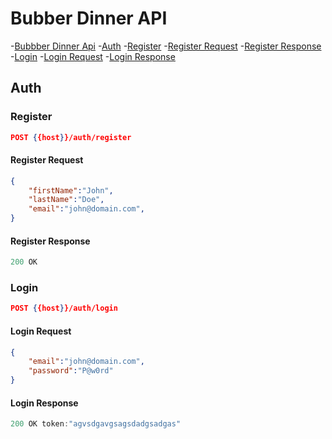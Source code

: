 # Bubber Dinner API
-[Bubbber Dinner Api](#bubber-dinner-api)
    -[Auth](#auth)
        -[Register](#register)
            -[Register Request](#register-request)
            -[Register Response](#register-response)
        -[Login](#login)
            -[Login Request](#login-request)
            -[Login Response](#login-response)
        
## Auth

### Register

```json
POST {{host}}/auth/register
```
#### Register Request
```json
{
    "firstName":"John",
    "lastName":"Doe",
    "email":"john@domain.com",
}
```
#### Register Response

```js
200 OK
```
### Login

```json
POST {{host}}/auth/login
```
#### Login Request
```json
{
    "email":"john@domain.com",
    "password":"P@w0rd"
}
```
#### Login Response

```js
200 OK token:"agvsdgavgsagsdadgsadgas"
```
